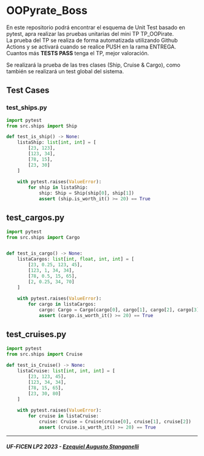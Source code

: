 # OOPyrate_Boss

En este repositorio podrá encontrar el esquema de Unit Test basado en pytest, apra realizar las pruebas unitarias del mini TP TP_OOPirate.
<br>La prueba del TP se realiza de forma automatizada utilizando Github Actions y se activará cuando se realice PUSH en la rama ENTREGA.
<br>Cuantos más <b>TESTS PASS</b> tenga el TP, mejor valoración.

Se realizará la prueba de las tres clases (Ship, Cruise & Cargo), como también se realizará un test global del sistema.

## Test Cases
### test_ships.py
```python
import pytest
from src.ships import Ship

def test_is_ship() -> None:
    listaShip: list[int, int] = [
        [23, 123],
        [123, 34],
        [78, 15],
        [23, 30]
    ]
    
    with pytest.raises(ValueError):
        for ship in listaShip:
            ship: Ship = Ship(ship[0], ship[1])
            assert (ship.is_worth_it() >= 20) == True 
```
## test_cargos.py
```python
import pytest
from src.ships import Cargo


def test_is_cargo() -> None:
    listaCargos: list[int, float, int, int] = [
        [23, 0.25, 123, 45],
        [123, 1, 34, 34],
        [78, 0.5, 15, 65],
        [2, 0.25, 34, 70]
    ]
    
    with pytest.raises(ValueError): 
        for cargo in listaCargos:
            cargo: Cargo = Cargo(cargo[0], cargo[1], cargo[2], cargo[3])
            assert (cargo.is_worth_it() >= 20) == True
```
## test_cruises.py
```python
import pytest
from src.ships import Cruise
        
def test_is_Cruise() -> None:
    listaCruise: list[int, int, int] = [
        [23, 123, 45],
        [123, 34, 34],
        [78, 15, 65],
        [23, 30, 80]
    ]
    
    with pytest.raises(ValueError):
        for cruise in listaCruise:
            cruise: Cruise = Cruise(cruise[0], cruise[1], cruise[2])
            assert (cruise.is_worth_it() >= 20) == True 
```
---
##### UF-FICEN LP2 2023 - [Ezequiel Augusto Stanganelli](https://github.com/eastanganelli)
